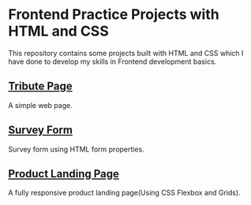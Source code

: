 # Frontend Practice Projects with HTML and CSS

This repository contains some projects built with HTML and CSS which I have done to develop my skills in Frontend development basics.

## [Tribute Page](https://github.com/saloni-15/Frontend-practice-HTML-CSS/tree/main/Responsive%20Web%20Design%20-%20Tribute%20Page)

A simple web page.

## [Survey Form](https://github.com/saloni-15/Frontend-practice-HTML-CSS/tree/main/Responsive%20Web%20Design%20-%20Survey%20Form)

Survey form using HTML form properties.

## [Product Landing Page](https://github.com/saloni-15/Frontend-practice-HTML-CSS/tree/main/Responsive%20Web%20Design%20-%20Product%20Landing%20Page)

A fully responsive product landing page(Using CSS Flexbox and Grids).
